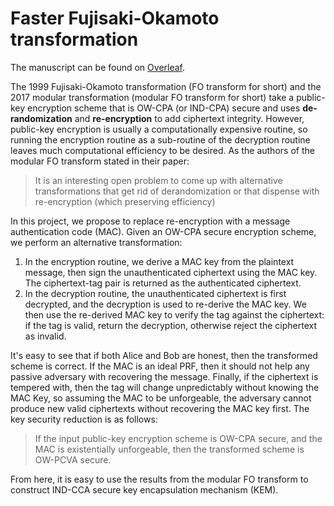 # Faster Fujisaki-Okamoto transformation
The manuscript can be found on [Overleaf](https://www.overleaf.com/read/qgqctkbwyskm#ef31da).

The 1999 Fujisaki-Okamoto transformation (FO transform for short) and the 2017 modular transformation (modular FO transform for short) take a public-key encryption scheme that is OW-CPA (or IND-CPA) secure and uses **de-randomization** and **re-encryption** to add ciphertext integrity. However, public-key encryption is usually a computationally expensive routine, so running the encryption routine as a sub-routine of the decryption routine leaves much computational efficiency to be desired. As the authors of the modular FO transform stated in their paper:

> It is an interesting open problem to come up with alternative transformations that get rid of derandomization or that dispense with re-encryption (which preserving efficiency)

In this project, we propose to replace re-encryption with a message authentication code (MAC). Given an OW-CPA secure encryption scheme, we perform an alternative transformation:

1. In the encryption routine, we derive a MAC key from the plaintext message, then sign the unauthenticated ciphertext using the MAC key. The ciphertext-tag pair is returned as the authenticated ciphertext.
2. In the decryption routine, the unauthenticated ciphertext is first decrypted, and the decryption is used to re-derive the MAC key. We then use the re-derived MAC key to verify the tag against the ciphertext: if the tag is valid, return the decryption, otherwise reject the ciphertext as invalid.

It's easy to see that if both Alice and Bob are honest, then the transformed scheme is correct. If the MAC is an ideal PRF, then it should not help any passive adversary with recovering the message. Finally, if the ciphertext is tempered with, then the tag will change unpredictably without knowing the MAC Key, so assuming the MAC to be unforgeable, the adversary cannot produce new valid ciphertexts without recovering the MAC key first. The key security reduction is as follows:

> If the input public-key encryption scheme is OW-CPA secure, and the MAC is existentially unforgeable, then the transformed scheme is OW-PCVA secure.

From here, it is easy to use the results from the modular FO transform to construct IND-CCA secure key encapsulation mechanism (KEM).
